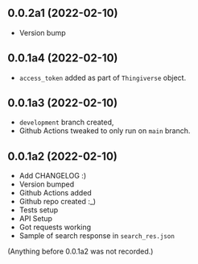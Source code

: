## 0.0.2a1 (2022-02-10)

- Version bump

## 0.0.1a4 (2022-02-10)

- `access_token` added as part of `Thingiverse` object.

## 0.0.1a3 (2022-02-10)

- `development` branch created,
- Github Actions tweaked to only run on `main` branch.


## 0.0.1a2 (2022-02-10)

- Add CHANGELOG :)
- Version bumped
- Github Actions added
- Github repo created :_)
- Tests setup
- API Setup
- Got requests working
- Sample of search response in `search_res.json`

(Anything before 0.0.1a2 was not recorded.)
